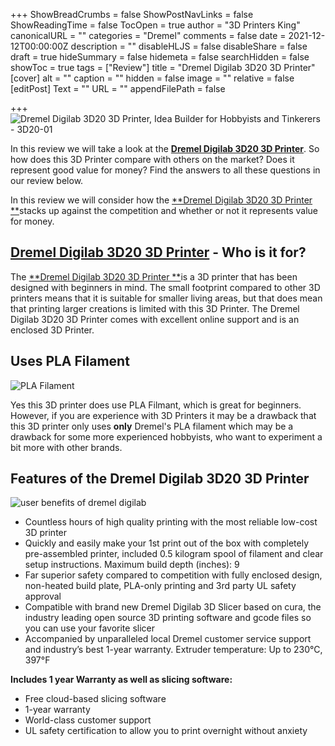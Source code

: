 +++
ShowBreadCrumbs = false
ShowPostNavLinks = false
ShowReadingTime = false
TocOpen = true
author = "3D Printers King"
canonicalURL = ""
categories = "Dremel"
comments = false
date = 2021-12-12T00:00:00Z
description = ""
disableHLJS = false
disableShare = false
draft = true
hideSummary = false
hidemeta = false
searchHidden = false
showToc = true
tags = ["Review"]
title = "Dremel Digilab 3D20 3D Printer"
[cover]
alt = ""
caption = ""
hidden = false
image = ""
relative = false
[editPost]
Text = ""
URL = ""
appendFilePath = false

+++
![Dremel Digilab 3D20 3D Printer, Idea Builder for Hobbyists and Tinkerers - 3D20-01](https://images-na.ssl-images-amazon.com/images/I/61sxgDeAd9L._AC_UL604_SR604,400_.jpg)

In this review we will take a look at the [**Dremel Digilab 3D20 3D Printer**](#).  So how does this 3D Printer compare with others on the market?  Does it represent good value for money?  Find the answers to all these questions in our review below.

In this review we will consider how the [**Dremel Digilab 3D20 3D Printer **](#)stacks up against the competition and whether or not it represents value for money.

## [**Dremel Digilab 3D20 3D Printer**](#) **- Who is it for?**

The [**Dremel Digilab 3D20 3D Printer **](#)is a 3D printer that has been designed with beginners in mind.  The small footprint compared to other 3D printers means that it is suitable for smaller living areas, but that does mean that printing larger creations is limited with this 3D Printer.  The Dremel Digilab 3D20 3D Printer comes with excellent online support and is an enclosed 3D Printer.

## Uses PLA Filament

![PLA Filament](https://m.media-amazon.com/images/S/aplus-media/vc/2b0805ad-b8db-44d1-af61-74e0f87a2e7f._SL220__.jpg "PLA Filament")

Yes this 3D printer does use PLA Filmant, which is great for beginners.  However, if you are experience with 3D Printers it may be a drawback that this 3D printer only uses **only** Dremel's PLA filament which may be a drawback for some more experienced hobbyists, who want to experiment a bit more with other brands.

## **Features of the Dremel Digilab 3D20 3D Printer**

![user benefits of dremel digilab](https://m.media-amazon.com/images/S/aplus-media/vc/bbd54842-32c5-4ae0-9fb9-627002513c99._SR285,285_.jpg "user benefits of dremel digilab")

* Countless hours of high quality printing with the most reliable low-cost 3D printer
* Quickly and easily make your 1st print out of the box with completely pre-assembled printer, included 0.5 kilogram spool of filament and clear setup instructions. Maximum build depth (inches): 9
* Far superior safety compared to competition with fully enclosed design, non-heated build plate, PLA-only printing and 3rd party UL safety approval
* Compatible with brand new Dremel Digilab 3D Slicer based on cura, the industry leading open source 3D printing software and gcode files so you can use your favorite slicer
* Accompanied by unparalleled local Dremel customer service support and industry’s best 1-year warranty. Extruder temperature: Up to 230°C, 397°F

**Includes 1 year Warranty as well as slicing software:** 

* Free cloud-based slicing software
* 1-year warranty
* World-class customer support
* UL safety certification to allow you to print overnight without anxiety